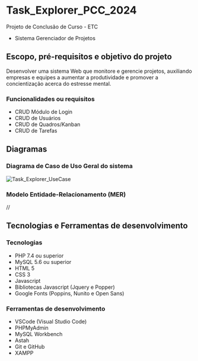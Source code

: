# Task_Explorer_PCC_2024

Projeto de Conclusão de Curso - ETC
- Sistema Gerenciador de Projetos

## Escopo, pré-requisitos e objetivo do projeto

Desenvolver uma sistema Web que monitore e gerencie projetos, auxiliando empresas e equipes a aumentar a produtividade e promover a concientização acerca do estresse mental.

### Funcionalidades ou requisitos

- CRUD Módulo de Login
- CRUD de Usuários
- CRUD de Quadros/Kanban
- CRUD de Tarefas

## Diagramas

### Diagrama de Caso de Uso Geral do sistema

![Task_Explorer_UseCase](https://github.com/MatheusBritoDF/Task_Explorer_PCC_2024/assets/169260782/3888004d-d6ef-4242-94bc-3090db315558)

### Modelo Entidade-Relacionamento (MER)

//

## Tecnologias e Ferramentas de desenvolvimento

### Tecnologias

- PHP 7.4 ou superior
- MySQL 5.6 ou superior
- HTML 5
- CSS 3
- Javascript
- Bibliotecas Javascript (Jquery e Popper)
- Google Fonts (Poppins, Nunito e Open Sans)

### Ferramentas de desenvolvimento

- VSCode (Visual Studio Code)
- PHPMyAdmin
- MySQL Workbench
- Astah
- Git e GitHub
- XAMPP
